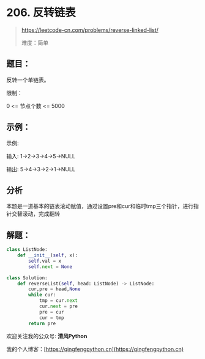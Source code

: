 # 206. 反转链表
> https://leetcode-cn.com/problems/reverse-linked-list/
> 
> 难度：简单

## 题目：

反转一个单链表。

限制：

0 <= 节点个数 <= 5000

## 示例：

示例:

输入: 1->2->3->4->5->NULL

输出: 5->4->3->2->1->NULL

## 分析

本题是一道基本的链表滚动赋值，通过设置pre和cur和临时tmp三个指针，进行指针交替滚动，完成翻转

## 解题：

```python
class ListNode:
    def __init__(self, x):
        self.val = x
        self.next = None

class Solution:
    def reverseList(self, head: ListNode) -> ListNode:
        cur,pre = head,None
        while cur:
            tmp = cur.next
            cur.next = pre
            pre = cur
            cur = tmp
        return pre
```

欢迎关注我的公众号: **清风Python**

我的个人博客：[https://qingfengpython.cn](https://qingfengpython.cn)
